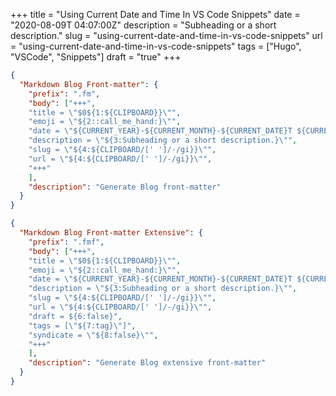 +++
title = "Using Current Date and Time In VS Code Snippets"
date = "2020-08-09T 04:07:00Z"
description = "Subheading or a short description."
slug = "using-current-date-and-time-in-vs-code-snippets"
url = "using-current-date-and-time-in-vs-code-snippets"
tags = ["Hugo", "VSCode", "Snippets"]
draft = "true"
+++

```json
{
  "Markdown Blog Front-matter": {
    "prefix": ".fm",
    "body": ["+++",
    "title = \"$0${1:${CLIPBOARD}}\"",
    "emoji = \"${2::call_me_hand:}\"",
    "date = \"${CURRENT_YEAR}-${CURRENT_MONTH}-${CURRENT_DATE}T ${CURRENT_HOUR}:${CURRENT_MINUTE}:${CURRENT_SECOND}Z\"",
    "description = \"${3:Subheading or a short description.}\"",
    "slug = \"${4:${CLIPBOARD/[' ']/-/gi}}\"",
    "url = \"${4:${CLIPBOARD/[' ']/-/gi}}\"",
    "+++"
    ],
    "description": "Generate Blog front-matter"
  }
}
```

```json
{
  "Markdown Blog Front-matter Extensive": {
    "prefix": ".fmf",
    "body": ["+++",
    "title = \"$0${1:${CLIPBOARD}}\"",
    "emoji = \"${2::call_me_hand:}\"",
    "date = \"${CURRENT_YEAR}-${CURRENT_MONTH}-${CURRENT_DATE}T ${CURRENT_HOUR}:${CURRENT_MINUTE}:${CURRENT_SECOND}Z\"",
    "description = \"${3:Subheading or a short description.}\"",
    "slug = \"${4:${CLIPBOARD/[' ']/-/gi}}\"",
    "url = \"${4:${CLIPBOARD/[' ']/-/gi}}\"",
    "draft = ${6:false}",
    "tags = [\"${7:tag}\"]",
    "syndicate = \"${8:false}\"",
    "+++"
    ],
    "description": "Generate Blog extensive front-matter"
  }
}
```
